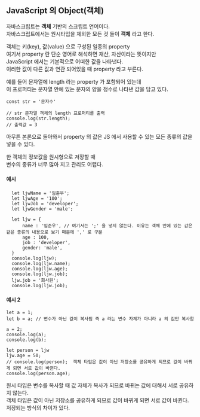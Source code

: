 ## JavaScript 의 Object(객체)
자바스크립트는 **객체** 기반의 스크립트 언어이다.  
자바스크립트에서는 원시타입을 제외한 모든 것 들이 **객체** 라고 한다.  

객체는 키(key), 값(value) 으로 구성된 일종의 property  
여기서 property 란 단순 영어로 해석하면 재산, 자산이라는 뜻이지만  
JavaScript 에서는 기본적으로 어떠한 값을 나타낸다.  
이러한 값이 다른 값과 연관 되어있을 때 property 라고 부른다.  

예를 들어 문자열에 length 라는 property 가 포함되어 있는데  
이 프로퍼티는 문자열 안에 있는 문자의 양을 정수로 나타낸 값을 담고 있다.
```
const str = '문자수'

// str 문자열 객체의 length 프로퍼티를 출력
console.log(str.length);
// 출력값 = 3
```

아무튼 본론으로 돌아와서 property 의 값은 JS 에서 사용할 수 있는 모든 종류의 값을 넣을 수 있다.  

한 객체의 정보값을 원시형으로 저장할 때  
변수의 종류가 너무 많아 지고 관리도 어렵다.

#### 예시
```
  let ljwName = '임준우';
  let ljwAge = '100';
  let ljwJob = 'developer';
  let ljwGender = 'male';

  let ljw = {
      name : '임준우', // 여기서는 ';' 을 넣지 않는다. 이유는 객체 안에 있는 값은 같은 종류의 내용으로 보기 때문에 ',' 로 구분
      age : 100,
      job : 'developer',
      gender: 'male',
  }
  console.log(ljw);
  console.log(ljw.name);
  console.log(ljw.age);
  console.log(ljw.job);
  ljw.job = '회사원';
  console.log(ljw.job);

```
#### 예시 2
```
let a = 1;
let b = a; // 변수가 아닌 값이 복사됨 즉 a 라는 변수 자체가 아니라 a 의 값만 복사함
        
a = 2;
console.log(a);
console.log(b);

let person = ljw
ljw.age = 50;
// console.log(person);  객체 타임은 값이 아닌 저장소를 공유하게 되므로 값이 바뀌게 되면 서로 값이 바뀐다.
console.log(person.age);
```
원시 타입은 변수를 복사할 때 값 자체가 복사가 되므로 바뀌는 값에 대해서 서로 공유하지 않는다.  
객체 타입은 값이 아닌 저장소를 공유하게 되므로 값이 바뀌게 되면 서로 값이 바뀐다.  
저장되는 방식의 차이가 있다.